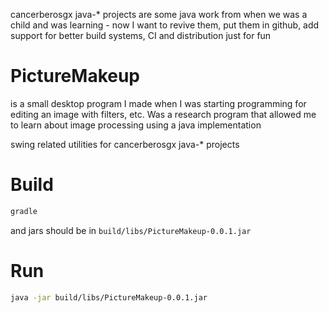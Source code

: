 cancerberosgx java-* projects are some java work from when we was a child and was learning - now I want to revive them, put them in github, add support for better build systems, CI and distribution just for fun

# PictureMakeup

is a small desktop program I made when I was starting programming for editing an image with filters, etc. Was a research program that allowed me to learn about image processing using a java implementation

swing related utilities for cancerberosgx java-* projects

# Build

```sh
gradle
```

and jars should be in `build/libs/PictureMakeup-0.0.1.jar`

# Run

```sh
java -jar build/libs/PictureMakeup-0.0.1.jar
```
